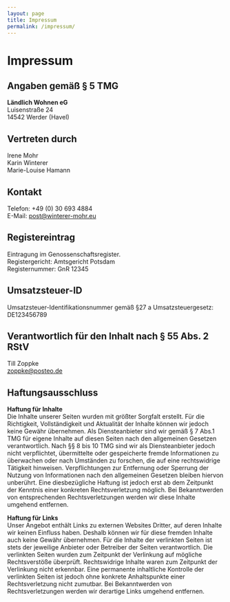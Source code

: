```yaml
---
layout: page
title: Impressum
permalink: /impressum/
---
```


# Impressum

## Angaben gemäß § 5 TMG

**Ländlich Wohnen eG**  
Luisenstraße 24  
14542 Werder (Havel)

## Vertreten durch

Irene Mohr  
Karin Winterer  
Marie-Louise Hamann

## Kontakt

Telefon: +49 (0) 30 693 4884  
E-Mail: post@winterer-mohr.eu

## Registereintrag

Eintragung im Genossenschaftsregister.  
Registergericht: Amtsgericht Potsdam  
Registernummer: GnR 12345

## Umsatzsteuer-ID

Umsatzsteuer-Identifikationsnummer gemäß §27 a Umsatzsteuergesetz: DE123456789

## Verantwortlich für den Inhalt nach § 55 Abs. 2 RStV

Till Zoppke  
zoppke@posteo.de

## Haftungsausschluss

**Haftung für Inhalte**  
Die Inhalte unserer Seiten wurden mit größter Sorgfalt erstellt. Für die Richtigkeit, Vollständigkeit und Aktualität der Inhalte können wir jedoch keine Gewähr übernehmen. Als Diensteanbieter sind wir gemäß § 7 Abs.1 TMG für eigene Inhalte auf diesen Seiten nach den allgemeinen Gesetzen verantwortlich. Nach §§ 8 bis 10 TMG sind wir als Diensteanbieter jedoch nicht verpflichtet, übermittelte oder gespeicherte fremde Informationen zu überwachen oder nach Umständen zu forschen, die auf eine rechtswidrige Tätigkeit hinweisen. Verpflichtungen zur Entfernung oder Sperrung der Nutzung von Informationen nach den allgemeinen Gesetzen bleiben hiervon unberührt. Eine diesbezügliche Haftung ist jedoch erst ab dem Zeitpunkt der Kenntnis einer konkreten Rechtsverletzung möglich. Bei Bekanntwerden von entsprechenden Rechtsverletzungen werden wir diese Inhalte umgehend entfernen.

**Haftung für Links**  
Unser Angebot enthält Links zu externen Websites Dritter, auf deren Inhalte wir keinen Einfluss haben. Deshalb können wir für diese fremden Inhalte auch keine Gewähr übernehmen. Für die Inhalte der verlinkten Seiten ist stets der jeweilige Anbieter oder Betreiber der Seiten verantwortlich. Die verlinkten Seiten wurden zum Zeitpunkt der Verlinkung auf mögliche Rechtsverstöße überprüft. Rechtswidrige Inhalte waren zum Zeitpunkt der Verlinkung nicht erkennbar. Eine permanente inhaltliche Kontrolle der verlinkten Seiten ist jedoch ohne konkrete Anhaltspunkte einer Rechtsverletzung nicht zumutbar. Bei Bekanntwerden von Rechtsverletzungen werden wir derartige Links umgehend entfernen.
